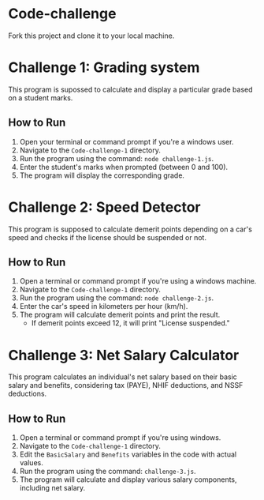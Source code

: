 # Code-challenge
Fork this project and clone it to your local machine.

# Challenge 1: Grading system

This program is supossed to calculate and display a particular grade based on a student marks.

## How to Run
1. Open your terminal or command prompt if you're a windows user.
2. Navigate to the `Code-challenge-1` directory.
3. Run the program using the command: `node challenge-1.js`.
4. Enter the student's marks when prompted (between 0 and 100).
5. The program will display the corresponding grade.

# Challenge 2: Speed Detector

This program is supposed to calculate demerit points depending on a car's speed and checks if the license should be suspended or not.

## How to Run
1. Open a terminal or command prompt if you're using a windows machine.
2. Navigate to the `Code-challenge-1` directory.
3. Run the program using the command: `node challenge-2.js`.
4. Enter the car's speed in kilometers per hour (km/h).
5. The program will calculate demerit points and print the result.
   - If demerit points exceed 12, it will print "License suspended."

# Challenge 3: Net Salary Calculator

This program calculates an individual's net salary based on their basic salary and benefits, considering tax (PAYE), NHIF deductions, and NSSF deductions.

## How to Run
1. Open a terminal or command prompt if you're using windows.
2. Navigate to the `Code-challenge-1` directory.
3. Edit the `BasicSalary` and `Benefits` variables in the code with actual values.
4. Run the program using the command: `challenge-3.js`.
5. The program will calculate and display various salary components, including net salary.

